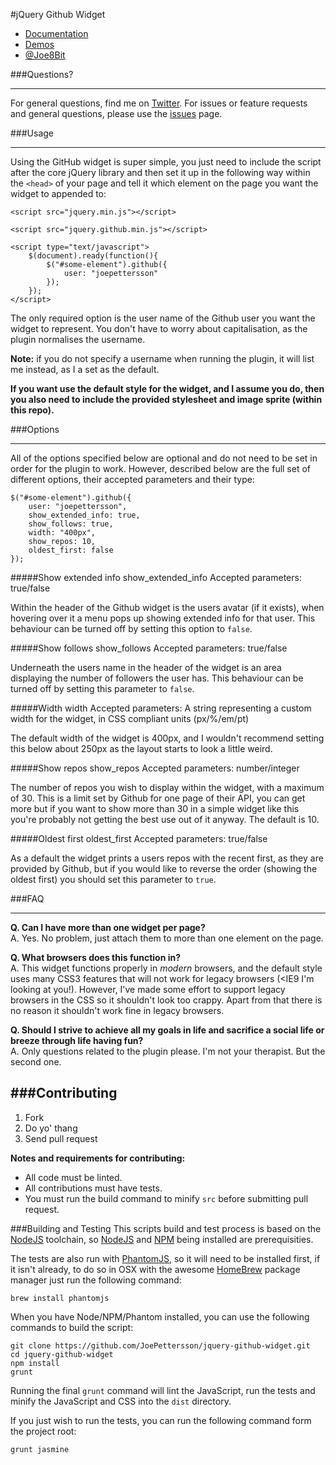 #jQuery Github Widget

* [Documentation](http://www.joepettersson.com/jquery-github-widget/)
* [Demos](http://www.joepettersson.com/jquery-github-widget/)
* [@Joe8Bit](http://twitter.com/Joe8Bit/)

###Questions?

--------
For general questions, find me on [Twitter](http://twitter.com/Joe8Bit/). For issues or feature requests and general questions, please use the [issues](https://github.com/JoePettersson/jquery-github-widget) page. 

###Usage

--------

Using the GitHub widget is super simple, you just need to include the script after the core jQuery library and then set it up in the following way within the <code>&lt;head></code> of your page and tell it which element on the page you want the widget to appended to:

    <script src="jquery.min.js"></script>
    
	<script src="jquery.github.min.js"></script>
	
	<script type="text/javascript">
		$(document).ready(function(){
			$("#some-element").github({
				user: "joepettersson"
			});
		});
	</script>

The only required option is the user name of the Github user you want the widget to represent. You don't have to worry about capitalisation, as the plugin normalises the  username.

**Note:** if you do not specify a username when running the plugin, it will list me instead, as I a set as the default.

**If you want use the default style for the widget, and I assume you do, then you also need to include the provided stylesheet and image sprite (within this repo).** 

###Options

--------

All of the options specified below are optional and do not need to be set in order for the plugin to work. However, described below are the full set of different options, their accepted parameters and their type:

    $("#some-element").github({
		user: "joepettersson",
		show_extended_info: true,
		show_follows: true,
		width: "400px",
		show_repos: 10,
		oldest_first: false
	});
	
#####Show extended info
    show_extended_info
    	Accepted parameters: true/false

Within the header of the Github widget is the users avatar (if it exists), when hovering over it a menu pops up showing extended info for that user. This behaviour can be turned off by setting this option to <code>false</code>.

#####Show follows
    show_follows
    	Accepted parameters: true/false

Underneath the users name in the header of the widget is an area displaying the number of followers the user has. This behaviour can be turned off by setting this parameter to <code>false</code>.

#####Width
    width
    	Accepted parameters: A string representing a custom width for the widget, in CSS compliant units (px/%/em/pt)
    	
The default width of the widget is 400px, and I wouldn't recommend setting this below about 250px as the layout starts to look a little weird.

#####Show repos
    show_repos
    	Accepted parameters: number/integer

The number of repos you wish to display within the widget, with a maximum of 30. This is a limit set by Github for one page of their API, you can get more but if you want to show more than 30 in a simple widget like this you're probably not getting the best use out of it anyway. The default is 10.

#####Oldest first
    oldest_first
    	Accepted parameters: true/false

As a default the widget prints a users repos with the recent first, as they are provided by Github, but if you would like to reverse the order (showing the oldest first) you should set this parameter to <code>true</code>.

###FAQ

--------

**Q. Can I have more than one widget per page?**    
A. Yes. No problem, just attach them to more than one element on the page.

**Q. What browsers does this function in?**    
A. This widget functions properly in *modern* browsers, and the default style uses many CSS3 features that will not work for legacy browsers (<IE9 I'm looking at you!). However, I've made some effort to support legacy browsers in the CSS so it shouldn't look too crappy. Apart from that there is no reason it shouldn't work fine in legacy browsers.

**Q. Should I strive to achieve all my goals in life and sacrifice a social life or breeze through life having fun?**    
A. Only questions related to the plugin please. I'm not your therapist. But the second one. 


###Contributing
-----
1. Fork
2. Do yo' thang
2. Send pull request

**Notes and requirements for contributing:**

* All code must be linted.
* All contributions must have tests.
* You must run the build command to minify `src` before submitting pull request.

###Building and Testing
This scripts build and test process is based on the [NodeJS](http://nodejs.org) toolchain, so [NodeJS](http://nodejs.org) and [NPM](http://npmjs.org) being installed are prerequisities.

The tests are also run with [PhantomJS](http://phantomjs.org), so it will need to be installed first, if it isn't already, to do so in OSX with the awesome [HomeBrew](http://mxcl.github.com/homebrew/) package manager just run the following command:

	brew install phantomjs

 
When you have Node/NPM/Phantom installed, you can use the following commands to build the script:

	git clone https://github.com/JoePettersson/jquery-github-widget.git
	cd jquery-github-widget
	npm install
	grunt

Running the final `grunt` command will lint the JavaScript, run the tests and minify the JavaScript and CSS into the `dist` directory.

If you just wish to run the tests, you can run the following command form the project root:

	grunt jasmine